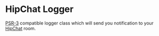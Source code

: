 HipChat Logger
==============

[PSR-3](http://www.php-fig.org/psr/psr-3/) compatible logger class which will send you notification to your [HipChat](https://www.hipchat.com) room.
